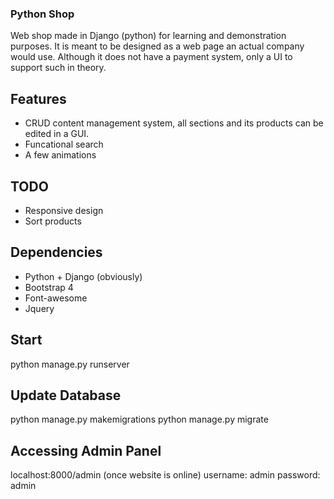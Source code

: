 ### Python Shop
Web shop made in Django (python) for learning and demonstration purposes.
It is meant to be designed as a web page an actual company would use.
Although it does not have a payment system, only a UI to support such in theory.

## Features
* CRUD content management system, all sections and its products can be edited in a GUI.
* Funcational search
* A few animations

## TODO
* Responsive design
* Sort products

## Dependencies
* Python + Django (obviously)
* Bootstrap 4
* Font-awesome
* Jquery

## Start
python manage.py runserver

## Update Database
python manage.py makemigrations
python manage.py migrate

## Accessing Admin Panel
localhost:8000/admin (once website is online)
username: admin
password: admin